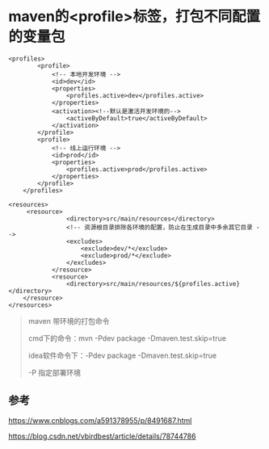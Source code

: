 # maven的&lt;profile&gt;标签，打包不同配置的变量包

```
<profiles>
        <profile>
            <!-- 本地开发环境 -->
            <id>dev</id>
            <properties>
                <profiles.active>dev</profiles.active>
            </properties>
            <activation><!--默认是激活开发环境的-->
                <activeByDefault>true</activeByDefault>
            </activation>
        </profile>
        <profile>
            <!-- 线上运行环境 -->
            <id>prod</id>
            <properties>
                <profiles.active>prod</profiles.active>
            </properties>
        </profile>
    </profiles>
```

```
<resources>
     <resource>
                <directory>src/main/resources</directory>
                <!-- 资源根目录排除各环境的配置，防止在生成目录中多余其它目录 -->
                <excludes>
                    <exclude>dev/*</exclude>
                    <exclude>prod/*</exclude>
                </excludes>
            </resource>
            <resource>
                <directory>src/main/resources/${profiles.active}</directory>
    </resource>
</resources>
```

> maven 带环境的打包命令
>
> cmd下的命令：mvn -Pdev package -Dmaven.test.skip=true
>
> idea软件命令下：-Pdev package -Dmaven.test.skip=true
>
> -P 指定部署环境

## 参考

https://www.cnblogs.com/a591378955/p/8491687.html

https://blog.csdn.net/vbirdbest/article/details/78744786

